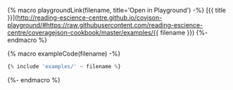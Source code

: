 {% macro playgroundLink(filename, title='Open in Playground') -%}
  [{{ title }}](http://reading-escience-centre.github.io/covjson-playground/#https://raw.githubusercontent.com/reading-escience-centre/coveragejson-cookbook/master/examples/{{ filename }})
{%- endmacro %}

{% macro exampleCode(filename) -%}
```js
{% include 'examples/' ~ filename %}
```
{%- endmacro %}